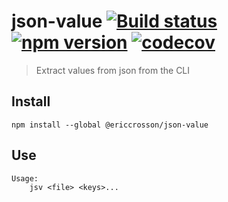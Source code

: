 # json-value [![Build status](https://travis-ci.org/EricCrosson/json-value.svg?branch=master)](https://travis-ci.org/EricCrosson/json-value) [![npm version](https://img.shields.io/npm/v/@ericcrosson/json-value.svg)](https://npmjs.org/package/@ericcrosson/json-value) [![codecov](https://codecov.io/gh/EricCrosson/json-value/branch/master/graph/badge.svg)](https://codecov.io/gh/EricCrosson/json-value)

> Extract values from json from the CLI

## Install

```shell
npm install --global @ericcrosson/json-value
```

## Use

```
Usage:
    jsv <file> <keys>...
```
